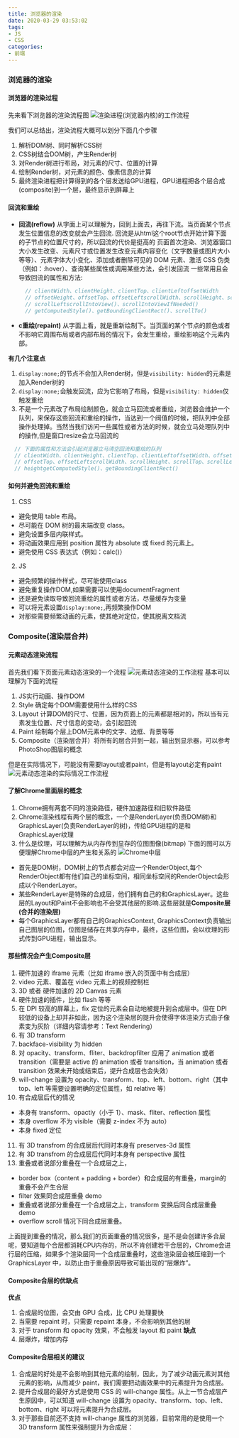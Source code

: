 ```yaml
---
title: 浏览器的渲染
date: 2020-03-29 03:53:02
tags:
- JS
- CSS
categories:
- 前端
---
```


### 浏览器的渲染

#### 浏览器的渲染过程

先来看下浏览器的渲染流程图
![渲染进程(浏览器内核)的工作流程](/uploads/20200330/3.png)

<!-- more -->
我们可以总结出，渲染流程大概可以划分下面几个步骤
1. 解析DOM树、同时解析CSS树
2. CSS树结合DOM树，产生Render树
3. 对Render树进行布局，对元素的尺寸、位置的计算
4. 绘制Render树，对元素的颜色、像素信息的计算
5. 最终渲染进程把计算得到的各个层发送给GPU进程，GPU进程把各个层合成(composite)到一个层，最终显示到屏幕上

#### 回流和重绘

- **回流(reflow)**
  从字面上可以理解为，回到上面去，再往下流。当页面某个节点发生位置信息的改变就会产生回流. 回流是从html这个root节点开始计算下面的子节点的位置尺寸的，所以回流的代价是挺高的
  页面首次渲染、浏览器窗口大小发生改变、元素尺寸或位置发生改变元素内容变化（文字数量或图片大小等等）、元素字体大小变化、添加或者删除可见的 DOM 元素、激活 CSS 伪类（例如：:hover）、查询某些属性或调用某些方法，会引发回流
  一些常用且会导致回流的属性和方法:
  ```js
    // clientWidth、clientHeight、clientTop、clientLeftoffsetWidth
    // offsetHeight、offsetTop、offsetLeftscrollWidth、scrollHeight、scrollTop
    // scrollLeftscrollIntoView()、scrollIntoViewIfNeeded()
    // getComputedStyle()、getBoundingClientRect()、scrollTo()
  ```

- **c重绘(repaint)**
  从字面上看，就是重新绘制下。当页面的某个节点的颜色或者不影响它周围布局或者内部布局的情况下，会发生重绘，重绘影响这个元素内部。

**有几个注意点**
1. `display:none;`的节点不会加入Render树，但是`visibility: hidden`的元素是加入Render树的
2. `display:none;`会触发回流，应为它影响了布局，但是`visibility: hidden`仅触发重绘
3. 不是一个元素改了布局绘制颜色，就会立马回流或者重绘，浏览器会维护一个队列，来保存这些回流和重绘的操作，当达到一个阀值的时候，把队列中全部操作处理掉。当然当我们访问一些属性或者方法的时候，就会立马处理队列中的操作,但是窗口resize会立马回流的 
  ```js
    // 下面的属性和方法会引起浏览器立马清空回流和重绘的队列 
    // clientWidth、clientHeight、clientTop、clientLeftoffsetWidth、offsetHeight
    // offsetTop、offsetLeftscrollWidth、scrollHeight、scrollTop、scrollLeftwidth
    // heightgetComputedStyle()、getBoundingClientRect()
  ```
#### 如何并避免回流和重绘

1. CSS
  - 避免使用 table 布局。
  - 尽可能在 DOM 树的最末端改变 class。
  - 避免设置多层内联样式。
  - 将动画效果应用到 position 属性为 absolute 或 fixed 的元素上。
  - 避免使用 CSS 表达式（例如：calc()）
2. JS
  - 避免频繁的操作样式，尽可能使用class
  - 避免重复操作DOM,如果需要可以使用documentFragment
  - 还是避免读取导致回流重绘的属性或者方法，尽量缓存为变量
  - 可以将元素设置`display:none;`,再频繁操作DOM
  - 对那些需要频繁动画的元素，使其绝对定位，使其脱离文档流

### Composite(渲染层合并)

#### 元素动态渲染流程

首先我们看下页面元素动态渲染的一个流程
![元素动态渲染的工作流程](/uploads/20200329/1.png)
基本可以理解为下面的流程
1. JS实行动画、操作DOM
2. Style 确定每个DOM需要使用什么样的CSS
3. Layout 计算DOM的尺寸、位置，因为页面上的元素都是相对的，所以当有元素发生位置、尺寸信息的变动，会引起回流
4. Paint 绘制每个层上DOM元素中的文字、边框、背景等等
5. Composite（渲染层合并）将所有的层合并到一起，输出到显示器，可以参考PhotoShop图层的概念

但是在实际情况下，可能没有需要layout或者paint，但是有layout必定有paint
![元素动态渲染的实际情况工作流程](/uploads/20200329/2.png)

#### 了解Chrome里面层的概念
1. Chrome拥有两套不同的渲染路径，硬件加速路径和旧软件路径
2. Chrome渲染线程有两个层的概念，一个是RenderLayer(负责DOM树)和GraphicsLayer(负责RenderLayer的树)，传给GPU进程的是和GraphicsLayer纹理
3. 什么是纹理，可以理解为从内存传到显存的位图图像(bitmap)
下面的图可以方便理解Chrome中层的产生和关系的
![Chrome中层](/uploads/20200329/3.png)

- 首先是DOM树，DOM树上的节点都会对应一个RenderObject,每个RenderObject都有他们自己的坐标空间，相同坐标空间的RenderObject会形成以个RenderLayer。
- 某些RenderLayer是特殊的合成层，他们拥有自己的和GraphicsLayer。这些层的Layout和Paint不会影响也不会受其他层的影响.这些层就是**Composite层(合并的渲染层)**
- 每个GraphicsLayer都有自己的GraphicsContext, GraphicsContext负责输出自己图层的位图，位图是储存在共享内存中，最终，这些位图，会以纹理的形式传到GPU进程，输出显示。

#### 那些情况会产生Composite层
1. 硬件加速的 iframe 元素（比如 iframe 嵌入的页面中有合成层）
2. video 元素、覆盖在 video 元素上的视频控制栏
3. 3D 或者 硬件加速的 2D Canvas 元素
4. 硬件加速的插件，比如 flash 等等
5. 在 DPI 较高的屏幕上，fix 定位的元素会自动地被提升到合成层中。但在 DPI 较低的设备上却并非如此，因为这个渲染层的提升会使得字体渲染方式由子像素变为灰阶（详细内容请参考：Text Rendering）
6. 有 3D transform
7. backface-visibility 为 hidden
8. 对 opacity、transform、fliter、backdropfilter 应用了 animation 或者 transition（需要是 active 的 animation 或者 transition，当 animation 或者 transition 效果未开始或结束后，提升合成层也会失效）
9. will-change 设置为 opacity、transform、top、left、bottom、right（其中 top、left 等需要设置明确的定位属性，如 relative 等）
10. 有合成层后代的情况
  - 本身有 transform、opactiy（小于 1）、mask、fliter、reflection 属性 
  - 本身 overflow 不为 visible（需要 z-index 不为 auto） 
  - 本身 fixed 定位
11. 有 3D transfrom 的合成层后代同时本身有 preserves-3d 属性
12. 有 3D transfrom 的合成层后代同时本身有 perspective 属性 
13. 重叠或者说部分重叠在一个合成层之上， 
  - border box（content + padding + border）和合成层的有重叠，margin的重叠不会产生合层
  - filter 效果同合成层重叠 demo
  - 重叠或者说部分重叠在一个合成层之上，transform 变换后同合成层重叠 demo
  - overflow scroll 情况下同合成层重叠。

上面提到重叠的情况，那么我们的页面重叠的情况很多，是不是会创建许多合层呢，要知道每个合层都消耗CPU内存的，所以不肯创建若干合层的，Chrome会进行层的压缩，如果多个渲染层同一个合成层重叠时，这些渲染层会被压缩到一个 GraphicsLayer 中，以防止由于重叠原因导致可能出现的“层爆炸”。

#### Composite合层的优缺点
**优点**
1. 合成层的位图，会交由 GPU 合成，比 CPU 处理要快
2. 当需要 repaint 时，只需要 repaint 本身，不会影响到其他的层
3. 对于 transform 和 opacity 效果，不会触发 layout 和 paint
**缺点**
1. 层爆炸，增加内存

#### Composite合层相关的建议
1. 合成层的好处是不会影响到其他元素的绘制，因此，为了减少动画元素对其他元素的影响，从而减少 paint，我们需要把动画效果中的元素提升为合成层。
2. 提升合成层的最好方式是使用 CSS 的 will-change 属性。从上一节合成层产生原因中，可以知道 will-change 设置为 opacity、transform、top、left、bottom、right 可以将元素提升为合成层。
3. 对于那些目前还不支持 will-change 属性的浏览器，目前常用的是使用一个 3D transform 属性来强制提升为合成层：